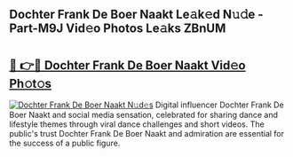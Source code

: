 ## Dochter Frank De Boer Naakt Le𝚊k𝚎d N𝚞𝚍e - Part-M9J Vid𝚎o Photos Le𝚊ks ZBnUM

# <h2><a href="http://fb4irp9.evod.top/?m=Dochter+Frank+De+Boer+Naakt">🔗 👉🔴 Dochter Frank De Boer Naakt Vid𝚎o Ph𝚘t𝚘s</a></h2>

[![Dochter Frank De Boer Naakt N𝚞d𝚎s](https://i.imgur.com/8V9OHl7.gif)](http://fb4irp9.evod.top/?m=Dochter+Frank+De+Boer+Naakt)
Digital influencer Dochter Frank De Boer Naakt and social media sensation, celebrated for sharing dance and lifestyle themes through viral dance challenges and short videos. The public's trust Dochter Frank De Boer Naakt and admiration are essential for the success of a public figure. 
